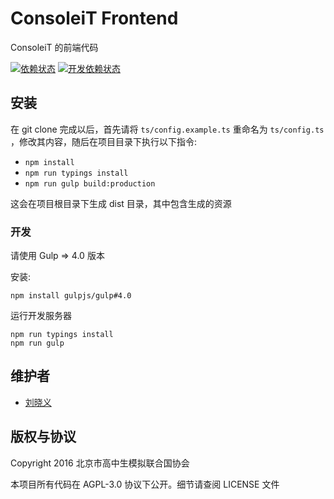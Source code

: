 # ConsoleiT Frontend
ConsoleiT 的前端代码

[![依赖状态](https://david-dm.org/CircuitCoder/ConsoleiT-Frontend.svg)](https://david-dm.org/CircuitCoder/ConsoleiT-Frontend)
[![开发依赖状态](https://david-dm.org/CircuitCoder/ConsoleiT-Frontend/dev-status.svg)](https://david-dm.org/CircuitCoder/ConsoleiT-Frontend#info=devDependencies)

## 安装
在 git clone 完成以后，首先请将 `ts/config.example.ts` 重命名为 `ts/config.ts` ，修改其内容，随后在项目目录下执行以下指令:
* `npm install`
* `npm run typings install`
* `npm run gulp build:production`

这会在项目根目录下生成 dist 目录，其中包含生成的资源

### 开发
请使用 Gulp => 4.0 版本

安装:
```
npm install gulpjs/gulp#4.0
```

运行开发服务器
```
npm run typings install
npm run gulp
```

## 维护者
- [刘晓义](mailto:circuitcoder0@gmail.com)

## 版权与协议
Copyright 2016 北京市高中生模拟联合国协会

本项目所有代码在 AGPL-3.0 协议下公开。细节请查阅 LICENSE 文件
